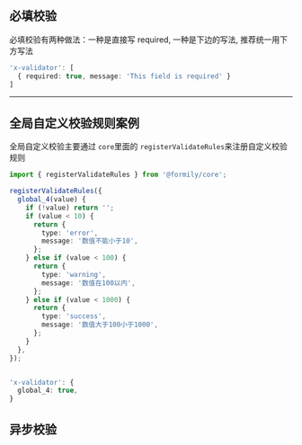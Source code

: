 ## 必填校验

必填校验有两种做法：一种是直接写 required, 一种是下边的写法, 推荐统一用下方写法

```ts
'x-validator': [
  { required: true, message: 'This field is required' }
]
```

---

<code src="./validator/validator.tsx"></code>

## 全局自定义校验规则案例

全局自定义校验主要通过 `core`里面的 `registerValidateRules`来注册自定义校验规则

```ts
import { registerValidateRules } from '@formily/core';

registerValidateRules({
  global_4(value) {
    if (!value) return '';
    if (value < 10) {
      return {
        type: 'error',
        message: '数值不能小于10',
      };
    } else if (value < 100) {
      return {
        type: 'warning',
        message: '数值在100以内',
      };
    } else if (value < 1000) {
      return {
        type: 'success',
        message: '数值大于100小于1000',
      };
    }
  },
});


'x-validator': {
  global_4: true,
}
```

<code src="./validator/global-style.tsx"></code>

## 异步校验

<code src="./validator/async-validate.tsx"></code>

